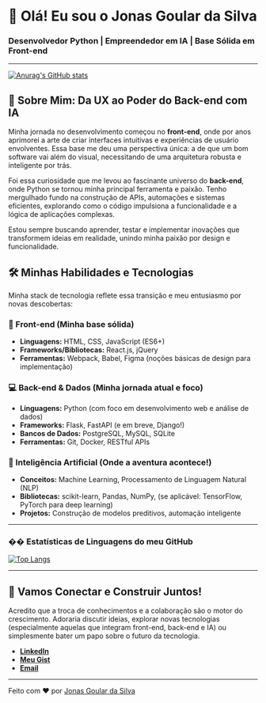 # 👋 Olá! Eu sou o Jonas Goular da Silva

### Desenvolvedor Python | Empreendedor em IA | Base Sólida em Front-end

---

[![Anurag's GitHub stats](https://github-readme-stats.vercel.app/api?username=SEU_USERNAME&show_icons=true&theme=radical&hide_border=true&locale=pt)](https://github.com/jgsitaqui)
<!-- 👆 Lembre-se de substituir 'SEU_USERNAME' pelo seu nome de usuário real do GitHub para que as estatísticas sejam suas! -->

## 🚀 Sobre Mim: Da UX ao Poder do Back-end com IA

Minha jornada no desenvolvimento começou no **front-end**, onde por anos aprimorei a arte de criar interfaces intuitivas e experiências de usuário envolventes. Essa base me deu uma perspectiva única: a de que um bom software vai além do visual, necessitando de uma arquitetura robusta e inteligente por trás.

Foi essa curiosidade que me levou ao fascinante universo do **back-end**, onde Python se tornou minha principal ferramenta e paixão. Tenho mergulhado fundo na construção de APIs, automações e sistemas eficientes, explorando como o código impulsiona a funcionalidade e a lógica de aplicações complexas.

Estou sempre buscando aprender, testar e implementar inovações que transformem ideias em realidade, unindo minha paixão por design e funcionalidade.

## 🛠️ Minhas Habilidades e Tecnologias

Minha stack de tecnologia reflete essa transição e meu entusiasmo por novas descobertas:

### 🎨 Front-end (Minha base sólida)
*   **Linguagens:** HTML, CSS, JavaScript (ES6+)
*   **Frameworks/Bibliotecas:** React.js, jQuery
*   **Ferramentas:** Webpack, Babel, Figma (noções básicas de design para implementação)

### 💻 Back-end & Dados (Minha jornada atual e foco)
*   **Linguagens:** Python (com foco em desenvolvimento web e análise de dados)
*   **Frameworks:** Flask, FastAPI (e em breve, Django!)
*   **Bancos de Dados:** PostgreSQL, MySQL, SQLite
*   **Ferramentas:** Git, Docker, RESTful APIs

### 🧠 Inteligência Artificial (Onde a aventura acontece!)
*   **Conceitos:** Machine Learning, Processamento de Linguagem Natural (NLP)
*   **Bibliotecas:** scikit-learn, Pandas, NumPy, (se aplicável: TensorFlow, PyTorch para deep learning)
*   **Projetos:** Construção de modelos preditivos, automação inteligente



---

### �� Estatísticas de Linguagens do meu GitHub

[![Top Langs](https://github-readme-stats.vercel.app/api/top-langs/?username=jgsitaqui&hide_progress=true&theme=radical&hide_border=true&locale=pt)](https://github.com/jgsitaqui)
<!-- �� Mais uma vez, substitua 'SEU_USERNAME' pelo seu nome de usuário real para exibir suas estatísticas! -->

---

## 🤝 Vamos Conectar e Construir Juntos!

Acredito que a troca de conhecimentos e a colaboração são o motor do crescimento. Adoraria discutir ideias, explorar novas tecnologias (especialmente aquelas que integram front-end, back-end e IA) ou simplesmente bater um papo sobre o futuro da tecnologia.

*   [**LinkedIn**](https://www.linkedin.com/in/jgsitaqui/) <!-- Insira o link do seu perfil do LinkedIn aqui -->
*   [**Meu Gist**](https://gist.github.com/jgsitaqui)
*   [**Email**](mailto:jgsitaqui@gmail.com) <!-- Se quiser adicionar um e-mail para contato direto -->

---

Feito com ❤️ por [Jonas Goular da Silva](https://gist.github.com/jgsitaqui)
